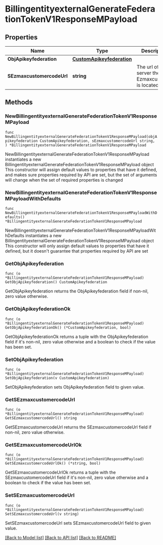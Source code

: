 # BillingentityexternalGenerateFederationTokenV1ResponseMPayload

## Properties

Name | Type | Description | Notes
------------ | ------------- | ------------- | -------------
**ObjApikeyfederation** | [**CustomApikeyfederation**](CustomApikeyfederation.md) |  | 
**SEzmaxcustomercodeUrl** | **string** | The url of the server the Ezmaxcustomer is located | 

## Methods

### NewBillingentityexternalGenerateFederationTokenV1ResponseMPayload

`func NewBillingentityexternalGenerateFederationTokenV1ResponseMPayload(objApikeyfederation CustomApikeyfederation, sEzmaxcustomercodeUrl string, ) *BillingentityexternalGenerateFederationTokenV1ResponseMPayload`

NewBillingentityexternalGenerateFederationTokenV1ResponseMPayload instantiates a new BillingentityexternalGenerateFederationTokenV1ResponseMPayload object
This constructor will assign default values to properties that have it defined,
and makes sure properties required by API are set, but the set of arguments
will change when the set of required properties is changed

### NewBillingentityexternalGenerateFederationTokenV1ResponseMPayloadWithDefaults

`func NewBillingentityexternalGenerateFederationTokenV1ResponseMPayloadWithDefaults() *BillingentityexternalGenerateFederationTokenV1ResponseMPayload`

NewBillingentityexternalGenerateFederationTokenV1ResponseMPayloadWithDefaults instantiates a new BillingentityexternalGenerateFederationTokenV1ResponseMPayload object
This constructor will only assign default values to properties that have it defined,
but it doesn't guarantee that properties required by API are set

### GetObjApikeyfederation

`func (o *BillingentityexternalGenerateFederationTokenV1ResponseMPayload) GetObjApikeyfederation() CustomApikeyfederation`

GetObjApikeyfederation returns the ObjApikeyfederation field if non-nil, zero value otherwise.

### GetObjApikeyfederationOk

`func (o *BillingentityexternalGenerateFederationTokenV1ResponseMPayload) GetObjApikeyfederationOk() (*CustomApikeyfederation, bool)`

GetObjApikeyfederationOk returns a tuple with the ObjApikeyfederation field if it's non-nil, zero value otherwise
and a boolean to check if the value has been set.

### SetObjApikeyfederation

`func (o *BillingentityexternalGenerateFederationTokenV1ResponseMPayload) SetObjApikeyfederation(v CustomApikeyfederation)`

SetObjApikeyfederation sets ObjApikeyfederation field to given value.


### GetSEzmaxcustomercodeUrl

`func (o *BillingentityexternalGenerateFederationTokenV1ResponseMPayload) GetSEzmaxcustomercodeUrl() string`

GetSEzmaxcustomercodeUrl returns the SEzmaxcustomercodeUrl field if non-nil, zero value otherwise.

### GetSEzmaxcustomercodeUrlOk

`func (o *BillingentityexternalGenerateFederationTokenV1ResponseMPayload) GetSEzmaxcustomercodeUrlOk() (*string, bool)`

GetSEzmaxcustomercodeUrlOk returns a tuple with the SEzmaxcustomercodeUrl field if it's non-nil, zero value otherwise
and a boolean to check if the value has been set.

### SetSEzmaxcustomercodeUrl

`func (o *BillingentityexternalGenerateFederationTokenV1ResponseMPayload) SetSEzmaxcustomercodeUrl(v string)`

SetSEzmaxcustomercodeUrl sets SEzmaxcustomercodeUrl field to given value.



[[Back to Model list]](../README.md#documentation-for-models) [[Back to API list]](../README.md#documentation-for-api-endpoints) [[Back to README]](../README.md)


